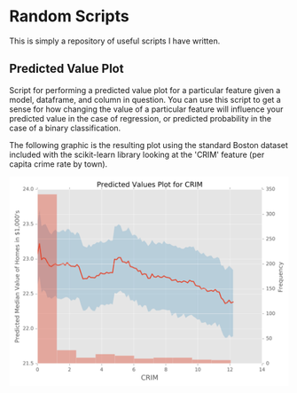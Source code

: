 # Random Scripts
This is simply a repository of useful scripts I have written.


## Predicted Value Plot
Script for performing a predicted value plot for a particular feature given a model, dataframe, and column in question.  You can use this script to get a sense for how changing the value of a particular feature will influence your predicted value in the case of regression, or predicted probability in the case of a binary classification.

The following graphic is the resulting plot using the standard Boston dataset included with the scikit-learn library looking at the 'CRIM' feature (per capita crime rate by town).

![Predicted Values Plot of Column CRIM Using a Random Forest Model](./imgs/regression_predicted_value_plot.png)
